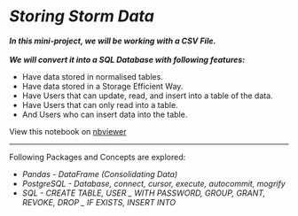 # *Storing Storm Data*

***In this mini-project, we will be working with a CSV File.<br><br>We will convert it into a SQL Database with following features:***

- Have data stored in normalised tables.
- Have data stored in a Storage Efficient Way.
- Have Users that can update, read, and insert into a table of the data.
- Have Users that can only read into a table.
- And Users who can insert data into the table.

View this notebook on [nbviewer](https://nbviewer.jupyter.org/github/nveenverma/nveenverma.github.io/blob/master/Storing%20Storm%20Data/main.ipynb)

--- 

Following Packages and Concepts are explored:

- *Pandas - DataFrame (Consolidating Data)*
- *PostgreSQL - Database, connect, cursor, execute, autocommit, mogrify*
- *SQL - CREATE TABLE, USER _ WITH PASSWORD, GROUP, GRANT, REVOKE, DROP _ IF EXISTS, INSERT INTO*



